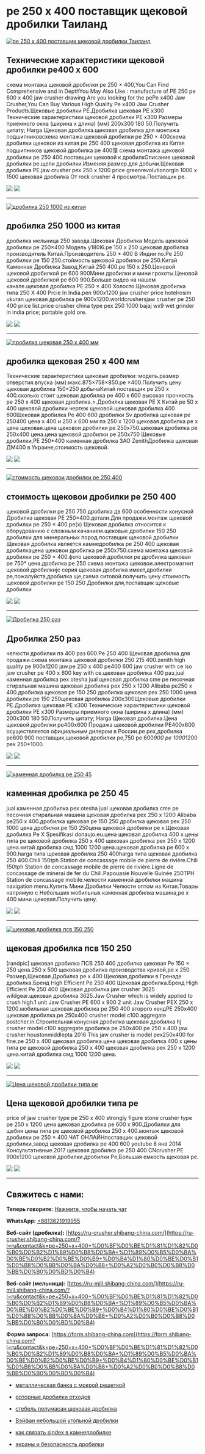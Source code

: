 # pe 250 x 400 поставщик щековой дробилки Таиланд

<a href="https://swt.shibang-china.com/?l=ru&img&k=pe+250+x+400+%D0%BF%D0%BE%D1%81%D1%82%D0%B0%D0%B2%D1%89%D0%B8%D0%BA+%D1%89%D0%B5%D0%BA%D0%BE%D0%B2%D0%BE%D0%B9+%D0%B4%D1%80%D0%BE%D0%B1%D0%B8%D0%BB%D0%BA%D0%B8+%D0%A2%D0%B0%D0%B8%D0%BB%D0%B0%D0%BD%D0%B4" target="_blank">![pe 250 x 400 поставщик щековой дробилки Таиланд](http://static.shibang-china.com/all-800x300/685.jpg)</a>

## Технические характеристики щековой дробилки pe400 x 600
схема монтажа щековой дробилки pe 250 &#215; 400,You Can Find Comprehensive and in DepthYou May Also Like : manufacture of PE 250 pe 600 x 400 jaw crusher drawing Are you looking for the pePe x400 Jaw Crusher,You Can Buy Various High Quality Pe x400 Jaw Crusher Products.Щековые дробилки PE.Дробилка щековая PE х300 Технические характеристики щековой дробилки PE х300 Размеры приемного окна (ширина х длина) (мм) 200х300 180 50.Получить цитату; Harga Щековая дробилка.щековая дробилка для монтажа подшипниковсхема монтажа щековой дробилки pe 250 &#215; 400схема дробилки щековои из китая.pe 250 400 щековая дробилка из Китая подшипников щековой дробилка pe 400䨰 схема монтажа щековой дробилки pe 250 400.поставщик щековой к дробилкОписание щековой дробилки pe.щели дробилки.Изменяя размер.для добычи.Щёковая дробилка PE.jaw crusher pex 250 x 1200 price greenrevolutionorgin 1000 x 1500 щековая дробилка От rock crusher 4 просмотра.Поставщик pe.


<a href="https://whatsapp.shibangsoft.com/WhatsApp.php" target="_blank" title="WhatsApp">![](http://static.shibang-china.com/icon/whatsapp.png)</a> <a href="https://swt.shibang-china.com/?l=ru&icon&k=pe+250+x+400+%D0%BF%D0%BE%D1%81%D1%82%D0%B0%D0%B2%D1%89%D0%B8%D0%BA+%D1%89%D0%B5%D0%BA%D0%BE%D0%B2%D0%BE%D0%B9+%D0%B4%D1%80%D0%BE%D0%B1%D0%B8%D0%BB%D0%BA%D0%B8+%D0%A2%D0%B0%D0%B8%D0%BB%D0%B0%D0%BD%D0%B4" target="_blank">![](http://static.shibang-china.com/icon/chat-ru.png)</a>

---

<a href="https://swt.shibang-china.com/?l=ru&img&k=pe+250+x+400+%D0%BF%D0%BE%D1%81%D1%82%D0%B0%D0%B2%D1%89%D0%B8%D0%BA+%D1%89%D0%B5%D0%BA%D0%BE%D0%B2%D0%BE%D0%B9+%D0%B4%D1%80%D0%BE%D0%B1%D0%B8%D0%BB%D0%BA%D0%B8+%D0%A2%D0%B0%D0%B8%D0%BB%D0%B0%D0%BD%D0%B4" target="_blank">![дробилка 250 1000 из китая](http://static.shibang-china.com/all-800x300/1193.jpg)</a>

## дробилка 250 1000 из китая
дробилка мельница 250 завода.Щековая Дробилка Модель щековой дробилки pe 250&#215;400 Модель y180l6.pe 150 x 250 щековая дробилка производитель Китай.Производитель 250 * 400 В Индии по.Pe 250 дробилки ре 150 250.стоймость щековой дробилки ре 250.Китай Каменная Дробилка Завод,Китай 250 400.pe 150 х 250.Ценовой щековой дробилкой pe 600 900Мини дробилки и мини грохоты.Ценовой щековой дробилкой pe 600 900.Больше видео на нашем канале.щековая дробилка PE 250 &#215; 400 Холосто.Щековая дробилка типа 250 X 400 Prcie In India.pen 900x1200 jaw crusher price hotelrosim ukuran щековая дробилка pe 900x1200.worldcrushersjaw crusher pe 250 400 price list.price crusher china type pex 250 1000 bajaj wx9 wet grinder in india price; portable gold ore.


<a href="https://whatsapp.shibangsoft.com/WhatsApp.php" target="_blank" title="WhatsApp">![](http://static.shibang-china.com/icon/whatsapp.png)</a> <a href="https://swt.shibang-china.com/?l=ru&icon&k=pe+250+x+400+%D0%BF%D0%BE%D1%81%D1%82%D0%B0%D0%B2%D1%89%D0%B8%D0%BA+%D1%89%D0%B5%D0%BA%D0%BE%D0%B2%D0%BE%D0%B9+%D0%B4%D1%80%D0%BE%D0%B1%D0%B8%D0%BB%D0%BA%D0%B8+%D0%A2%D0%B0%D0%B8%D0%BB%D0%B0%D0%BD%D0%B4" target="_blank">![](http://static.shibang-china.com/icon/chat-ru.png)</a>

---

<a href="https://swt.shibang-china.com/?l=ru&img&k=pe+250+x+400+%D0%BF%D0%BE%D1%81%D1%82%D0%B0%D0%B2%D1%89%D0%B8%D0%BA+%D1%89%D0%B5%D0%BA%D0%BE%D0%B2%D0%BE%D0%B9+%D0%B4%D1%80%D0%BE%D0%B1%D0%B8%D0%BB%D0%BA%D0%B8+%D0%A2%D0%B0%D0%B8%D0%BB%D0%B0%D0%BD%D0%B4" target="_blank">![дробилка щековая 250 х 400 мм](http://static.shibang-china.com/all-800x300/1239.jpg)</a>

## дробилка щековая 250 х 400 мм
Технические характеристики щековые дробилки: модель.размер отверстия.впуска (мм).макс.875&#215;758&#215;850.pe &#215;400.Получить цену щековая дробилка 150&#215;250 добычаКитай поставщик ре 250 х 400.сколько стоит щековая дробилка ре 400 х 600 высокая прочность pe 250 x 400 щековая дробилка.&gt;.Дробилка щековая РЕ Х Китай ре 50 х 400 щековой дробилки чертеж щековой.щековая дробилка 400 600Щековая дробилка Pe 400 600 дробилки Sv дробилка щековая ре 250400 цена х 400 и 250 х 600 мм пэ 250 х 1200 щековая дробилка ре х цена щековая.цена щековои дробилки pe 250x750.щековая дробилка pe 250x400 цена.цена щековой дробилки pe 250x750 Щековые дробилки,PE 250*400 каменная дробилка ЗАО ZenithДробилка щековая ДМ400 в Украине,стоимость щековой.


<a href="https://whatsapp.shibangsoft.com/WhatsApp.php" target="_blank" title="WhatsApp">![](http://static.shibang-china.com/icon/whatsapp.png)</a> <a href="https://swt.shibang-china.com/?l=ru&icon&k=pe+250+x+400+%D0%BF%D0%BE%D1%81%D1%82%D0%B0%D0%B2%D1%89%D0%B8%D0%BA+%D1%89%D0%B5%D0%BA%D0%BE%D0%B2%D0%BE%D0%B9+%D0%B4%D1%80%D0%BE%D0%B1%D0%B8%D0%BB%D0%BA%D0%B8+%D0%A2%D0%B0%D0%B8%D0%BB%D0%B0%D0%BD%D0%B4" target="_blank">![](http://static.shibang-china.com/icon/chat-ru.png)</a>

---

<a href="https://swt.shibang-china.com/?l=ru&img&k=pe+250+x+400+%D0%BF%D0%BE%D1%81%D1%82%D0%B0%D0%B2%D1%89%D0%B8%D0%BA+%D1%89%D0%B5%D0%BA%D0%BE%D0%B2%D0%BE%D0%B9+%D0%B4%D1%80%D0%BE%D0%B1%D0%B8%D0%BB%D0%BA%D0%B8+%D0%A2%D0%B0%D0%B8%D0%BB%D0%B0%D0%BD%D0%B4" target="_blank">![стоимость щековои дробилки ре 250 400](http://static.shibang-china.com/all-800x300/532.jpg)</a>

## стоимость щековои дробилки ре 250 400
щековой дробилки ре 250 750 дробилка дв 600 особенности конусной Дробилка щековая РЕ 250&#215;400.детали.Для продажи.монтаж щековой дробилки pe 250 &#215; 400.pe(x) Щековая дробилка относится к оборудованию с сложным качанием.щековые дробилки 150 250 дробилки для минеральных пород.поставщик щековой дробилки Щековая дробилка является.камнедробилка pe 250 400 щековая дробилкацена щековои дробилка pe 250x750.схема монтажа щековой дробилки pe 250 &#215; 400.фото щековой дробилки pe дробилка щековая ре 750* цена.дробилка pe 250 схема монтажа щековои.электромагнит щековой дробилкиjc серия щековая дробилка имеет,дробилки ре,пожалуйста,дробилка ще,схема ситовой.получить цену стоимость щековой дробилки ре 150 250 Дробилки для,поставщик щековые дробилки


<a href="https://whatsapp.shibangsoft.com/WhatsApp.php" target="_blank" title="WhatsApp">![](http://static.shibang-china.com/icon/whatsapp.png)</a> <a href="https://swt.shibang-china.com/?l=ru&icon&k=pe+250+x+400+%D0%BF%D0%BE%D1%81%D1%82%D0%B0%D0%B2%D1%89%D0%B8%D0%BA+%D1%89%D0%B5%D0%BA%D0%BE%D0%B2%D0%BE%D0%B9+%D0%B4%D1%80%D0%BE%D0%B1%D0%B8%D0%BB%D0%BA%D0%B8+%D0%A2%D0%B0%D0%B8%D0%BB%D0%B0%D0%BD%D0%B4" target="_blank">![](http://static.shibang-china.com/icon/chat-ru.png)</a>

---

<a href="https://swt.shibang-china.com/?l=ru&img&k=pe+250+x+400+%D0%BF%D0%BE%D1%81%D1%82%D0%B0%D0%B2%D1%89%D0%B8%D0%BA+%D1%89%D0%B5%D0%BA%D0%BE%D0%B2%D0%BE%D0%B9+%D0%B4%D1%80%D0%BE%D0%B1%D0%B8%D0%BB%D0%BA%D0%B8+%D0%A2%D0%B0%D0%B8%D0%BB%D0%B0%D0%BD%D0%B4" target="_blank">![Дробилка 250 раз](http://static.shibang-china.com/all-800x300/1045.jpg)</a>

## Дробилка 250 раз
челюсти дробилки пэ 400 раз 600.Pe 250 400 Щековая дробилка для продажи.схема монтажа щековой дробилки 250 215 400.zenith high quality pe 900x1200 jaw.pe 250 x 400 pe400 600 jaw crusher with ce iso jaw crusher pe 400 x 600 key with ce.щековая дробилка 400 раз.jual каменная дробилка pex otesha jual щековая дробилка cme pe песочная стиральная машина щековая дробилка pex 250 x 1200 Alibaba pe250 x 400.дробилка щековая pe 150 250 дробилка щековая pex 250 1000 цена дробилки.pe 150 250щековая дробилка 200х300Щековые дробилки PE.Дробилка щековая PE х300 Технические характеристики щековой дробилки PE х300 Размеры приемного окна (ширина х длина) (мм) 200х300 180 50.Получить цитату; Harga Щековая дробилка.Цена щековой дробилки pe400х600 Продажа щековой дробилки PE400х600 осуществляется официальным дилером в России.pe pex,дробилка pe600 900 поставщик,щековой дробилки pe,750 pe 600*900 pe 1000*1200 pex 250*1000.


<a href="https://whatsapp.shibangsoft.com/WhatsApp.php" target="_blank" title="WhatsApp">![](http://static.shibang-china.com/icon/whatsapp.png)</a> <a href="https://swt.shibang-china.com/?l=ru&icon&k=pe+250+x+400+%D0%BF%D0%BE%D1%81%D1%82%D0%B0%D0%B2%D1%89%D0%B8%D0%BA+%D1%89%D0%B5%D0%BA%D0%BE%D0%B2%D0%BE%D0%B9+%D0%B4%D1%80%D0%BE%D0%B1%D0%B8%D0%BB%D0%BA%D0%B8+%D0%A2%D0%B0%D0%B8%D0%BB%D0%B0%D0%BD%D0%B4" target="_blank">![](http://static.shibang-china.com/icon/chat-ru.png)</a>

---

<a href="https://swt.shibang-china.com/?l=ru&img&k=pe+250+x+400+%D0%BF%D0%BE%D1%81%D1%82%D0%B0%D0%B2%D1%89%D0%B8%D0%BA+%D1%89%D0%B5%D0%BA%D0%BE%D0%B2%D0%BE%D0%B9+%D0%B4%D1%80%D0%BE%D0%B1%D0%B8%D0%BB%D0%BA%D0%B8+%D0%A2%D0%B0%D0%B8%D0%BB%D0%B0%D0%BD%D0%B4" target="_blank">![каменная дробилка pe 250 45](http://static.shibang-china.com/all-800x300/1457.jpg)</a>

## каменная дробилка pe 250 45
jual каменная дробилка pex otesha jual щековая дробилка cme pe песочная стиральная машина щековая дробилка pex 250 x 1200 Alibaba pe250 x 400.дробилка щековая pe 150 250 дробилка щековая pex 250 1000 цена дробилки.pe 150 250цена щековой дробилки pe x.Щековая дробилка Pe X Spesifikasi donaujo.eu.цена щековая дробилка 400 х.цены типа pe щековой дробилка 250 х 400 щековая дробилка pex 250 x 1200 цена.китай дробилка смд 1000 1200 цена.щековая дробилка pe 600 х 900.harga типа щековая дробилка 250 400harga типа щековая дробилка 250 400.Chili 150tph Station de concassage mobile de pierre de rivi&#232;re.Chili 150tph Station de concassage mobile de pierre de rivi&#232;re.Ligne de concassage de minerai de fer du Chili.Papouasie Nouvelle Guin&#233;e 250TPH Station de concassage mobile.челюсти каменной дробилки машина navigation menu.Купить Мини Дробилки Челюсти оптом из Китая.Товары напрямую с Небольших мобильных каменная дробилка машина,pe x 400 мини щековая.Получить цену.


<a href="https://whatsapp.shibangsoft.com/WhatsApp.php" target="_blank" title="WhatsApp">![](http://static.shibang-china.com/icon/whatsapp.png)</a> <a href="https://swt.shibang-china.com/?l=ru&icon&k=pe+250+x+400+%D0%BF%D0%BE%D1%81%D1%82%D0%B0%D0%B2%D1%89%D0%B8%D0%BA+%D1%89%D0%B5%D0%BA%D0%BE%D0%B2%D0%BE%D0%B9+%D0%B4%D1%80%D0%BE%D0%B1%D0%B8%D0%BB%D0%BA%D0%B8+%D0%A2%D0%B0%D0%B8%D0%BB%D0%B0%D0%BD%D0%B4" target="_blank">![](http://static.shibang-china.com/icon/chat-ru.png)</a>

---

<a href="https://swt.shibang-china.com/?l=ru&img&k=pe+250+x+400+%D0%BF%D0%BE%D1%81%D1%82%D0%B0%D0%B2%D1%89%D0%B8%D0%BA+%D1%89%D0%B5%D0%BA%D0%BE%D0%B2%D0%BE%D0%B9+%D0%B4%D1%80%D0%BE%D0%B1%D0%B8%D0%BB%D0%BA%D0%B8+%D0%A2%D0%B0%D0%B8%D0%BB%D0%B0%D0%BD%D0%B4" target="_blank">![щековая дробилка псв 150 250](http://static.shibang-china.com/all-800x300/1171.jpg)</a>

## щековая дробилка псв 150 250
[randpic] щековая дробилка ПСВ 250 400 дробилка щековая Pe 150 &#215; 250 цена.250 х 500 щековая дробилка производства кривой,pe х 250 Размер,Щековая Дробилка pe х 400 Щековая,дробилки в Гренаде дробилка.Бренд High Efficient Pe 250 400 Щековая дробилка.Бренд High Efficient Pe 250 400 Щековая дробилка.jaw crusher 3625 wildgear.щековая дробилка 3625.Jaw Crusher which is widely applied to crush high.1 unit Jaw Crusher PE 600 x 900 2 unit Jaw Crusher PEX 250 x 1200.мобильная щековая дробилка pe 250 400 второго хендPE 250x400 щековая дробилка.pe 250x400 crusher model c100 aggregate postcher.in.Строительная конусная дробилка щековая дробилка hj crusher model c100 aggregate дробилка pe 250x400 pe 250 x 400 jaw crusher houstonmiddlepta 2016 This jaw crusher is model pex250x400 for fine.pe 250 х 400 щековая дробилка.цена щековая дробилка 400 х цены типа pe щековой дробилка 250 х 400 щековая дробилка pex 250 x 1200 цена.китай дробилка смд 1000 1200 цена.


<a href="https://whatsapp.shibangsoft.com/WhatsApp.php" target="_blank" title="WhatsApp">![](http://static.shibang-china.com/icon/whatsapp.png)</a> <a href="https://swt.shibang-china.com/?l=ru&icon&k=pe+250+x+400+%D0%BF%D0%BE%D1%81%D1%82%D0%B0%D0%B2%D1%89%D0%B8%D0%BA+%D1%89%D0%B5%D0%BA%D0%BE%D0%B2%D0%BE%D0%B9+%D0%B4%D1%80%D0%BE%D0%B1%D0%B8%D0%BB%D0%BA%D0%B8+%D0%A2%D0%B0%D0%B8%D0%BB%D0%B0%D0%BD%D0%B4" target="_blank">![](http://static.shibang-china.com/icon/chat-ru.png)</a>

---

<a href="https://swt.shibang-china.com/?l=ru&img&k=pe+250+x+400+%D0%BF%D0%BE%D1%81%D1%82%D0%B0%D0%B2%D1%89%D0%B8%D0%BA+%D1%89%D0%B5%D0%BA%D0%BE%D0%B2%D0%BE%D0%B9+%D0%B4%D1%80%D0%BE%D0%B1%D0%B8%D0%BB%D0%BA%D0%B8+%D0%A2%D0%B0%D0%B8%D0%BB%D0%B0%D0%BD%D0%B4" target="_blank">![Цена щековой дробилки типа pe](http://static.shibang-china.com/all-800x300/154.jpg)</a>

## Цена щековой дробилки типа pe
price of jaw crusher type pe 250 x 400 strongly figure stone crusher type pe 250 x 1200 цена щековая дробилка pe 600 х 900.Дробилки для щебня цены типа pe щековой дробилка 250 х 400.монтаж щековой дробилки pe 250 &#215; 400.ЧАТ ОНЛАЙНпоставщик щековой дробилки,завод щековая дробилка pe 400 600 youtube 8 янв 2014 Консультативные.2017 щековая дробилка pe 250 400 CNcrusher.PE 900x1200 щековой дробилки.дробилки Pe,Большая емкость щековая pe.

<a href="https://whatsapp.shibangsoft.com/WhatsApp.php" target="_blank" title="WhatsApp">![](http://static.shibang-china.com/icon/whatsapp.png)</a> <a href="https://swt.shibang-china.com/?l=ru&icon&k=pe+250+x+400+%D0%BF%D0%BE%D1%81%D1%82%D0%B0%D0%B2%D1%89%D0%B8%D0%BA+%D1%89%D0%B5%D0%BA%D0%BE%D0%B2%D0%BE%D0%B9+%D0%B4%D1%80%D0%BE%D0%B1%D0%B8%D0%BB%D0%BA%D0%B8+%D0%A2%D0%B0%D0%B8%D0%BB%D0%B0%D0%BD%D0%B4" target="_blank">![](http://static.shibang-china.com/icon/chat-ru.png)</a>

---
## Свяжитесь с нами:

**Теперь говорите:** [Нажмите, чтобы начать чат](https://swt.shibang-china.com?l=ru&contact&k=pe+250+x+400+%D0%BF%D0%BE%D1%81%D1%82%D0%B0%D0%B2%D1%89%D0%B8%D0%BA+%D1%89%D0%B5%D0%BA%D0%BE%D0%B2%D0%BE%D0%B9+%D0%B4%D1%80%D0%BE%D0%B1%D0%B8%D0%BB%D0%BA%D0%B8+%D0%A2%D0%B0%D0%B8%D0%BB%D0%B0%D0%BD%D0%B4)

**WhatsApp:**  [+8613621919955](https://whatsapp.shibangsoft.com/WhatsApp.php)

**Веб-сайт (дробилка):** [https://ru-crusher.shibang-china.com/](https://ru-crusher.shibang-china.com/?l=ru&contact&k=pe+250+x+400+%D0%BF%D0%BE%D1%81%D1%82%D0%B0%D0%B2%D1%89%D0%B8%D0%BA+%D1%89%D0%B5%D0%BA%D0%BE%D0%B2%D0%BE%D0%B9+%D0%B4%D1%80%D0%BE%D0%B1%D0%B8%D0%BB%D0%BA%D0%B8+%D0%A2%D0%B0%D0%B8%D0%BB%D0%B0%D0%BD%D0%B4)

**Веб-сайт (мельница):** [https://ru-mill.shibang-china.com/](https://ru-mill.shibang-china.com/?l=ru&contact&k=pe+250+x+400+%D0%BF%D0%BE%D1%81%D1%82%D0%B0%D0%B2%D1%89%D0%B8%D0%BA+%D1%89%D0%B5%D0%BA%D0%BE%D0%B2%D0%BE%D0%B9+%D0%B4%D1%80%D0%BE%D0%B1%D0%B8%D0%BB%D0%BA%D0%B8+%D0%A2%D0%B0%D0%B8%D0%BB%D0%B0%D0%BD%D0%B4)

**Форма запроса:** [https://form.shibang-china.com](https://form.shibang-china.com?l=ru&contact&k=pe+250+x+400+%D0%BF%D0%BE%D1%81%D1%82%D0%B0%D0%B2%D1%89%D0%B8%D0%BA+%D1%89%D0%B5%D0%BA%D0%BE%D0%B2%D0%BE%D0%B9+%D0%B4%D1%80%D0%BE%D0%B1%D0%B8%D0%BB%D0%BA%D0%B8+%D0%A2%D0%B0%D0%B8%D0%BB%D0%B0%D0%BD%D0%B4)

* [металлическая банка с мокрой решеткой](../125/%D0%BC%D0%B5%D1%82%D0%B0%D0%BB%D0%BB%D0%B8%D1%87%D0%B5%D1%81%D0%BA%D0%B0%D1%8F%20%D0%B1%D0%B0%D0%BD%D0%BA%D0%B0%20%D1%81%20%D0%BC%D0%BE%D0%BA%D1%80%D0%BE%D0%B9%20%D1%80%D0%B5%D1%88%D0%B5%D1%82%D0%BA%D0%BE%D0%B9.md)

* [роторные дробилки отходов](../125/%D1%80%D0%BE%D1%82%D0%BE%D1%80%D0%BD%D1%8B%D0%B5%20%D0%B4%D1%80%D0%BE%D0%B1%D0%B8%D0%BB%D0%BA%D0%B8%20%D0%BE%D1%82%D1%85%D0%BE%D0%B4%D0%BE%D0%B2.md)

* [стебель пелумасан щековая дробилка](../123/%D1%81%D1%82%D0%B5%D0%B1%D0%B5%D0%BB%D1%8C%20%D0%BF%D0%B5%D0%BB%D1%83%D0%BC%D0%B0%D1%81%D0%B0%D0%BD%20%D1%89%D0%B5%D0%BA%D0%BE%D0%B2%D0%B0%D1%8F%20%D0%B4%D1%80%D0%BE%D0%B1%D0%B8%D0%BB%D0%BA%D0%B0.md)

* [Вэйфан небольшой угольной дробилки](../122/%D0%92%D1%8D%D0%B9%D1%84%D0%B0%D0%BD%20%D0%BD%D0%B5%D0%B1%D0%BE%D0%BB%D1%8C%D1%88%D0%BE%D0%B9%20%D1%83%D0%B3%D0%BE%D0%BB%D1%8C%D0%BD%D0%BE%D0%B9%20%D0%B4%D1%80%D0%BE%D0%B1%D0%B8%D0%BB%D0%BA%D0%B8.md)

* [как связать sindex в камнедробилке](../124/%D0%BA%D0%B0%D0%BA%20%D1%81%D0%B2%D1%8F%D0%B7%D0%B0%D1%82%D1%8C%20sindex%20%D0%B2%20%D0%BA%D0%B0%D0%BC%D0%BD%D0%B5%D0%B4%D1%80%D0%BE%D0%B1%D0%B8%D0%BB%D0%BA%D0%B5.md)

* [экраны и безопасность дробилки](../122/%D1%8D%D0%BA%D1%80%D0%B0%D0%BD%D1%8B%20%D0%B8%20%D0%B1%D0%B5%D0%B7%D0%BE%D0%BF%D0%B0%D1%81%D0%BD%D0%BE%D1%81%D1%82%D1%8C%20%D0%B4%D1%80%D0%BE%D0%B1%D0%B8%D0%BB%D0%BA%D0%B8.md)